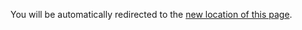 You will be automatically redirected to the [new location of this page](langchain_api_reference.html).
